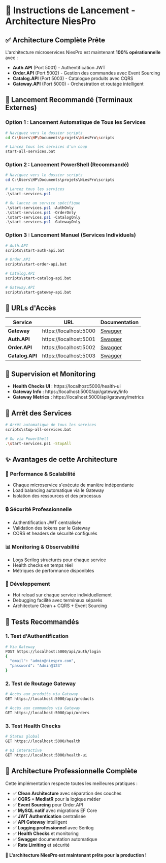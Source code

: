 # 🚀 Instructions de Lancement - Architecture NiesPro

## ✅ Architecture Complète Prête

L'architecture microservices NiesPro est maintenant **100% opérationnelle** avec :

- **Auth.API** (Port 5001) - Authentification JWT 
- **Order.API** (Port 5002) - Gestion des commandes avec Event Sourcing
- **Catalog.API** (Port 5003) - Catalogue produits avec CQRS
- **Gateway.API** (Port 5000) - Orchestration et routage intelligent

## 🎯 Lancement Recommandé (Terminaux Externes)

### Option 1 : Lancement Automatique de Tous les Services
```bash
# Naviguez vers le dossier scripts
cd C:\Users\HP\Documents\projets\NiesPro\scripts

# Lancez tous les services d'un coup
start-all-services.bat
```

### Option 2 : Lancement PowerShell (Recommandé)
```powershell
# Naviguez vers le dossier scripts
cd C:\Users\HP\Documents\projets\NiesPro\scripts

# Lancez tous les services
.\start-services.ps1

# Ou lancez un service spécifique
.\start-services.ps1 -AuthOnly
.\start-services.ps1 -OrderOnly  
.\start-services.ps1 -CatalogOnly
.\start-services.ps1 -GatewayOnly
```

### Option 3 : Lancement Manuel (Services Individuels)
```bash
# Auth.API
scripts\start-auth-api.bat

# Order.API  
scripts\start-order-api.bat

# Catalog.API
scripts\start-catalog-api.bat

# Gateway.API
scripts\start-gateway-api.bat
```

## 📡 URLs d'Accès

| Service | URL | Documentation |
|---------|-----|---------------|
| **Gateway** | https://localhost:5000 | [Swagger](https://localhost:5000/swagger) |
| **Auth.API** | https://localhost:5001 | [Swagger](https://localhost:5001/swagger) |
| **Order.API** | https://localhost:5002 | [Swagger](https://localhost:5002/swagger) |
| **Catalog.API** | https://localhost:5003 | [Swagger](https://localhost:5003/swagger) |

## 🔧 Supervision et Monitoring

- **Health Checks UI** : https://localhost:5000/health-ui
- **Gateway Info** : https://localhost:5000/api/gateway/info
- **Gateway Metrics** : https://localhost:5000/api/gateway/metrics

## 🛑 Arrêt des Services

```bash
# Arrêt automatique de tous les services
scripts\stop-all-services.bat

# Ou via PowerShell
.\start-services.ps1 -StopAll
```

## ✨ Avantages de cette Architecture

### 🎯 **Performance & Scalabilité**
- Chaque microservice s'exécute de manière indépendante
- Load balancing automatique via le Gateway
- Isolation des ressources et des processus

### 🔒 **Sécurité Professionnelle**
- Authentification JWT centralisée
- Validation des tokens par le Gateway
- CORS et headers de sécurité configurés

### 📊 **Monitoring & Observabilité**
- Logs Serilog structurés pour chaque service
- Health checks en temps réel
- Métriques de performance disponibles

### 🚀 **Développement**
- Hot reload sur chaque service individuellement
- Debugging facilité avec terminaux séparés
- Architecture Clean + CQRS + Event Sourcing

## 🧪 Tests Recommandés

### 1. Test d'Authentification
```bash
# Via Gateway
POST https://localhost:5000/api/auth/login
{
  "email": "admin@niespro.com", 
  "password": "Admin@123"
}
```

### 2. Test de Routage Gateway
```bash
# Accès aux produits via Gateway
GET https://localhost:5000/api/products

# Accès aux commandes via Gateway  
GET https://localhost:5000/api/orders
```

### 3. Test Health Checks
```bash
# Status global
GET https://localhost:5000/health

# UI interactive
GET https://localhost:5000/health-ui
```

## 🎉 Architecture Professionnelle Complète

Cette implémentation respecte toutes les meilleures pratiques :

- ✅ **Clean Architecture** avec séparation des couches
- ✅ **CQRS + MediatR** pour la logique métier
- ✅ **Event Sourcing** pour Order.API
- ✅ **MySQL natif** avec migrations EF Core
- ✅ **JWT Authentication** centralisée
- ✅ **API Gateway** intelligent
- ✅ **Logging professionnel** avec Serilog
- ✅ **Health Checks** et monitoring
- ✅ **Swagger** documentation automatique
- ✅ **Rate Limiting** et sécurité

**🚀 L'architecture NiesPro est maintenant prête pour la production !**